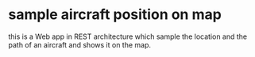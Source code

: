# sample aircraft position on map
this is a Web app in REST architecture which sample the location and the path of an aircraft and shows it on the map. 
